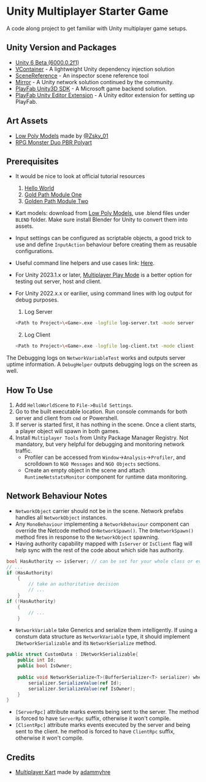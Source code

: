 # Unity Multiplayer Starter Game

A code along project to get familiar with Unity multiplayer game setups.

## Unity Version and Packages

- [Unity 6 Beta (6000.0.2f1)](https://unity.com/releases/editor/beta)
- [VContainer](https://github.com/hadashiA/VContainer) - A lightweight Unity dependency injection solution
- [SceneReference](https://github.com/starikcetin/Eflatun.SceneReference) - An inspector scene reference tool
- [Mirror](https://github.com/starikcetin/Eflatun.SceneReference) - A Unity network solution continued by the community.
- [PlayFab Unity3D SDK](https://aka.ms/playfabunitysdkdownload) - A Microsoft game backend solution.
- [PlayFab Unity Editor Extension](https://aka.ms/PlayFabUnityEdEx) - A Unity editor extension for setting up PlayFab.

## Art Assets

- [Low Poly Models](https://opengameart.org/content/modular-karts) made by [@Zsky_01](https://www.patreon.com/Zsky)
- [RPG Monster Duo PBR Polyart](https://assetstore.unity.com/packages/3d/characters/creatures/rpg-monster-duo-pbr-polyart-157762)

## Prerequisites

- It would be nice to look at official tutorial resources
  1. [Hello World](https://docs-multiplayer.unity3d.com/netcode/current/tutorials/helloworld/)
  2. [Gold Path Module One](https://docs-multiplayer.unity3d.com/netcode/current/tutorials/goldenpath_series/goldenpath_one/)
  3. [Golden Path Module Two](https://docs-multiplayer.unity3d.com/netcode/current/tutorials/goldenpath_series/goldenpath_two/)

- Kart models: download from [Low Poly Models](https://opengameart.org/content/modular-karts), use .blend files under `BLEND` folder. Make sure install Blender for Unity to convert them into assets.
- Input settings can be configured as scriptable objects, a good trick to use and define `InputAction` behaviour before creating them as reusable configurations.
- Useful command line helpers and use cases link: [Here](https://docs-multiplayer.unity3d.com/netcode/current/tutorials/command-line-helper/).
- For Unity 2023.1.x or later, [Multiplayer Play Mode](https://docs-multiplayer.unity3d.com/tools/1.1.0/mppm/) is a better option for testing out server, host and client.
- For Unity 2022.x.x or earilier, using command lines with log output for debug purposes.

  1. Log Server

  ```bash
  <Path to Project>\<Game>.exe -logfile log-server.txt -mode server
  ```

  2. Log Client

  ```bash
  <Path to Project>\<Game>.exe -logfile log-client.txt -mode client
  ```

The Debugging logs on `NetworkVariableTest` works and outputs server uptime information. A `DebugHelper` outputs debugging logs on the screen as well.

## How To Use

1. Add `HelloWorldScene` to `File->Build Settings`.
2. Go to the built executable location. Run console commands for both server and client from `cmd` or Powershell.
3. If server is started first, it has nothing in the scene. Once a client starts, a player object will spawn in both games.
4. Install `Multiplayer Tools` from Unity Package Manager Registry. Not mandatory, but very helpful for debugging and monitoring network traffic.
   - Profiler can be accessed from `Window`->`Analysis`->`Profiler`, and scrolldown to `NGO Messages` and `NGO Objects` sections.
   - Create an empty object in the scene and attach `RuntimeNetstatsMonitor` component for runtime data monitoring.

## Network Behaviour Notes

- `NetworkObject` carrier should not be in the scene. Network prefabs handles all `NetworkObject` instances.
- Any `MonoBehaviour` implementing a `NetworkBehaviour` component can override the Netcode method `OnNetworkSpawn()`. The `OnNetworkSpawn()` method fires in response to the `NetworkObject` spawning.
- Having authority capability mapped with `IsServer` or `IsClient` flag will help sync with the rest of the code about which side has authority.

```csharp
bool HasAuthority => isServer; // can be set for your whole class or even project
// ...
if (HasAuthority)
    { 
        // take an authoritative decision
        // ...
    }
if (!HasAuthority)
    {
        // ...
    }
```

- `NetworkVariable` take Generics and serialize them intelligently. If using a constum data structure as `NetworkVariable` type, it should implement `INetworkSerializable` and its `NetworkSerialize` method.

```csharp
public struct CustomData : INetworkSerializable{
    public int Id;
    public bool IsOwner;
    
    public void NetworkSerialize<T>(BufferSerializer<T> serializer) where T: IReaderWriter{
        serializer.SerializeValue(ref Id);
        serializer.SerializeValue(ref IsOwner);
    }
}
```

- `[ServerRpc]` attribute marks events being sent to the server. The method is forced to have `ServerRpc` suffix, otherwise it won't compile.
- `[ClientRpc]` attribute marks events executed by the server and being sent to the client. he method is forced to have `ClientRpc` suffix, otherwise it won't compile.

## Credits

- [Multiplayer Kart](https://github.com/adammyhre/Unity-Multiplayer-Kart) made by [adammyhre](https://github.com/adammyhre)


